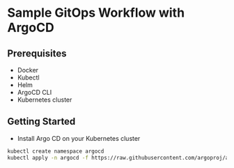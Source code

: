 # Sample GitOps Workflow with ArgoCD

## Prerequisites

- Docker
- Kubectl
- Helm
- ArgoCD CLI
- Kubernetes cluster

## Getting Started

- Install Argo CD on your Kubernetes cluster

```bash
kubectl create namespace argocd
kubectl apply -n argocd -f https://raw.githubusercontent.com/argoproj/argo-cd/stable/manifests/install.yaml
```
